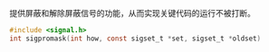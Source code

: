提供屏蔽和解除屏蔽信号的功能，从而实现关键代码的运行不被打断。

```c
#include <signal.h>
int sigpromask(int how, const sigset_t *set, sigset_t *oldset)
```

